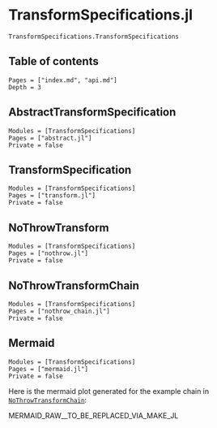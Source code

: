 # TransformSpecifications.jl

```@docs
TransformSpecifications.TransformSpecifications
```

## Table of contents

```@contents
Pages = ["index.md", "api.md"]
Depth = 3
```

## AbstractTransformSpecification
```@autodocs
Modules = [TransformSpecifications]
Pages = ["abstract.jl"]
Private = false
```

## TransformSpecification
```@autodocs
Modules = [TransformSpecifications]
Pages = ["transform.jl"]
Private = false
```
## NoThrowTransform
```@autodocs
Modules = [TransformSpecifications]
Pages = ["nothrow.jl"]
Private = false
```

## NoThrowTransformChain
```@autodocs
Modules = [TransformSpecifications]
Pages = ["nothrow_chain.jl"]
Private = false
```

## Mermaid

```@autodocs
Modules = [TransformSpecifications]
Pages = ["mermaid.jl"]
Private = false
```

Here is the mermaid plot generated for the example chain in [`NoThrowTransformChain`](@ref):

MERMAID_RAW__TO_BE_REPLACED_VIA_MAKE_JL
